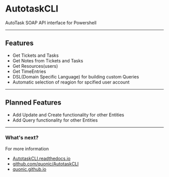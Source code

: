 # AutotaskCLI

AutoTask SOAP API interface for Powershell

---
## Features

* Get Tickets and Tasks
* Get Notes from Tickets and Tasks
* Get Resources(users)
* Get TimeEntries
* DSL(Domain Specific Language) for building custom Queries
* Automatic selection of reagion for spcified user account

---

## Planned Features

* Add Update and Create functionality for other Entities
* Add Query functionality for other Entities

---

### What's next?

For more information

* [AutotaskCLI.readthedocs.io](http://AutotaskCLI.readthedocs.io)
* [github.com/quonic/AutotaskCLI](https://github.com/quonic/AutotaskCLI)
* [quonic.github.io](https://quonic.github.io)
